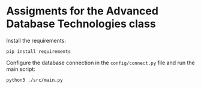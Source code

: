 # Assigments for the Advanced Database Technologies class

Install the requirements:
```
pip install requirements
```

Configure the database connection in the `config/connect.py` file and run the main script:
```
python3 ./src/main.py
```